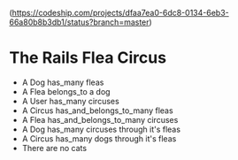 (https://codeship.com/projects/dfaa7ea0-6dc8-0134-6eb3-66a80b8b3db1/status?branch=master)

# The Rails Flea Circus

- A Dog has_many fleas
- A Flea belongs_to a dog
- A User has_many circuses
- A Circus has_and_belongs_to_many fleas
- A Flea has_and_belongs_to_many circuses
- A Dog has_many circuses through it's fleas
- A Circus has_many dogs through it's fleas
- There are no cats
